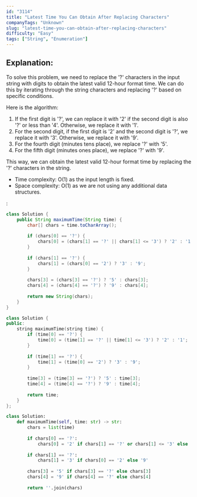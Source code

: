 ```yaml
---
id: "3114"
title: "Latest Time You Can Obtain After Replacing Characters"
companyTags: "Unknown"
slug: "latest-time-you-can-obtain-after-replacing-characters"
difficulty: "Easy"
tags: ["String", "Enumeration"]
---
```


## Explanation:
To solve this problem, we need to replace the '?' characters in the input string with digits to obtain the latest valid 12-hour format time. We can do this by iterating through the string characters and replacing '?' based on specific conditions.

Here is the algorithm:
1. If the first digit is '?', we can replace it with '2' if the second digit is also '?' or less than '4'. Otherwise, we replace it with '1'.
2. For the second digit, if the first digit is '2' and the second digit is '?', we replace it with '3'. Otherwise, we replace it with '9'.
3. For the fourth digit (minutes tens place), we replace '?' with '5'.
4. For the fifth digit (minutes ones place), we replace '?' with '9'.

This way, we can obtain the latest valid 12-hour format time by replacing the '?' characters in the string.

- Time complexity: O(1) as the input length is fixed.
- Space complexity: O(1) as we are not using any additional data structures.

:

```java
class Solution {
    public String maximumTime(String time) {
        char[] chars = time.toCharArray();
        
        if (chars[0] == '?') {
            chars[0] = (chars[1] == '?' || chars[1] <= '3') ? '2' : '1';
        }
        
        if (chars[1] == '?') {
            chars[1] = (chars[0] == '2') ? '3' : '9';
        }
        
        chars[3] = (chars[3] == '?') ? '5' : chars[3];
        chars[4] = (chars[4] == '?') ? '9' : chars[4];
        
        return new String(chars);
    }
}
```

```cpp
class Solution {
public:
    string maximumTime(string time) {
        if (time[0] == '?') {
            time[0] = (time[1] == '?' || time[1] <= '3') ? '2' : '1';
        }
        
        if (time[1] == '?') {
            time[1] = (time[0] == '2') ? '3' : '9';
        }
        
        time[3] = (time[3] == '?') ? '5' : time[3];
        time[4] = (time[4] == '?') ? '9' : time[4];
        
        return time;
    }
};
```

```python
class Solution:
    def maximumTime(self, time: str) -> str:
        chars = list(time)
        
        if chars[0] == '?':
            chars[0] = '2' if chars[1] == '?' or chars[1] <= '3' else '1'
        
        if chars[1] == '?':
            chars[1] = '3' if chars[0] == '2' else '9'
        
        chars[3] = '5' if chars[3] == '?' else chars[3]
        chars[4] = '9' if chars[4] == '?' else chars[4]
        
        return ''.join(chars)
```